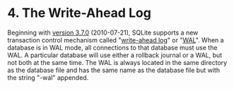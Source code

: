 # 4\. The Write\-Ahead Log


Beginning with [version 3\.7\.0](releaselog/3_7_0.html) (2010\-07\-21\), 
SQLite supports a new transaction
control mechanism called "[write\-ahead log](wal.html)" or "[WAL](wal.html)".
When a database is in WAL mode, all connections to that database must
use the WAL. A particular database will use either a rollback journal
or a WAL, but not both at the same time.
The WAL is always located in the same directory as the database
file and has the same name as the database file but with the string
"\-wal" appended.


